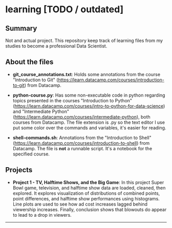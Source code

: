 # learning [TODO / outdated]

## Summary
Not and actual project. This repository keep track of learning files from my studies to become a professional Data Scientist.

## About the files

* **git_course_annotations.txt**: Holds some annotations from the course "Introduction to Git" (https://learn.datacamp.com/courses/introduction-to-git) from Datacamp.

* **python-course.py**: Has some non-executable code in python regarding topics presented in the courses "Introduction to Python" (https://learn.datacamp.com/courses/intro-to-python-for-data-science) and "Intermediate Python" (https://learn.datacamp.com/courses/intermediate-python), both courses from Datacamp. The file extension is .py so the text editor I use put some color over the commands and variables, it's easier for reading.

* **shell-commands.sh**: Annotations from the "Introduction to Shell" (https://learn.datacamp.com/courses/introduction-to-shell) from Datacamp. The file is **not** a runnable script. It's a notebook for the specified course.



## Projects

* **Project 1 - TV, Halftime Shows, and the Big Game**: In this project Super Bowl game, television, and halftime show data are loaded, cleaned, then explored. It explores visualization of distributions of combined points, point differences, and halftime show performances using histograms. Line plots are used to see how ad cost increases lagged behind viewership increases. Finally, conclusion shows that blowouts do appear to lead to a drop in viewers.

---
